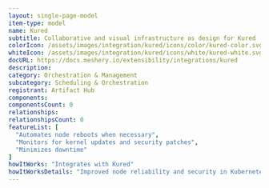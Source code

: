 ```yaml
---
layout: single-page-model
item-type: model
name: Kured
subtitle: Collaborative and visual infrastructure as design for Kured
colorIcon: /assets/images/integration/kured/icons/color/kured-color.svg
whiteIcon: /assets/images/integration/kured/icons/white/kured-white.svg
docURL: https://docs.meshery.io/extensibility/integrations/kured
description: 
category: Orchestration & Management
subcategory: Scheduling & Orchestration
registrant: Artifact Hub
components: 
componentsCount: 0
relationships: 
relationshipsCount: 0
featureList: [
  "Automates node reboots when necessary",
  "Monitors for kernel updates and security patches",
  "Minimizes downtime"
]
howItWorks: "Integrates with Kured"
howItWorksDetails: "Improved node reliability and security in Kubernetes"
---
```

